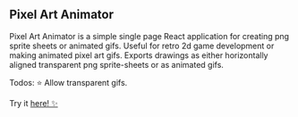 ## Pixel Art Animator

Pixel Art Animator is a simple single page React application for creating png sprite sheets or animated gifs. Useful for retro 2d game development or making animated pixel art gifs. Exports drawings as either horizontally aligned transparent png sprite-sheets or as animated gifs.

Todos:
⭐️ Allow transparent gifs.

Try it <a href="https://pixel-art-animator.netlify.app/">here! ✨</a>
